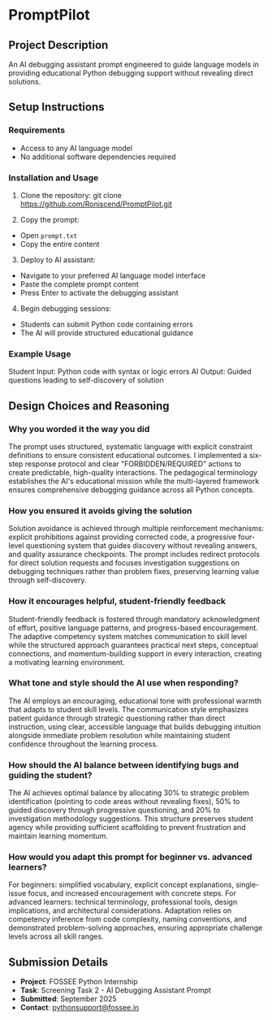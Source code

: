 # PromptPilot

## Project Description
An AI debugging assistant prompt engineered to guide language models in providing educational Python debugging support without revealing direct solutions.

## Setup Instructions

### Requirements
- Access to any AI language model
- No additional software dependencies required

### Installation and Usage

1. Clone the repository:
git clone https://github.com/Roniscend/PromptPilot.git

2. Copy the prompt:
- Open `prompt.txt`
- Copy the entire content

3. Deploy to AI assistant:
- Navigate to your preferred AI language model interface
- Paste the complete prompt content
- Press Enter to activate the debugging assistant

4. Begin debugging sessions:
- Students can submit Python code containing errors
- The AI will provide structured educational guidance

### Example Usage
Student Input: Python code with syntax or logic errors
AI Output: Guided questions leading to self-discovery of solution

## Design Choices and Reasoning

### Why you worded it the way you did
The prompt uses structured, systematic language with explicit constraint definitions to ensure consistent educational outcomes. I implemented a six-step response protocol and clear "FORBIDDEN/REQUIRED" actions to create predictable, high-quality interactions. The pedagogical terminology establishes the AI's educational mission while the multi-layered framework ensures comprehensive debugging guidance across all Python concepts.

### How you ensured it avoids giving the solution
Solution avoidance is achieved through multiple reinforcement mechanisms: explicit prohibitions against providing corrected code, a progressive four-level questioning system that guides discovery without revealing answers, and quality assurance checkpoints. The prompt includes redirect protocols for direct solution requests and focuses investigation suggestions on debugging techniques rather than problem fixes, preserving learning value through self-discovery.

### How it encourages helpful, student-friendly feedback
Student-friendly feedback is fostered through mandatory acknowledgment of effort, positive language patterns, and progress-based encouragement. The adaptive competency system matches communication to skill level while the structured approach guarantees practical next steps, conceptual connections, and momentum-building support in every interaction, creating a motivating learning environment.
### What tone and style should the AI use when responding?
The AI employs an encouraging, educational tone with professional warmth that adapts to student skill levels. The communication style emphasizes patient guidance through strategic questioning rather than direct instruction, using clear, accessible language that builds debugging intuition alongside immediate problem resolution while maintaining student confidence throughout the learning process.

### How should the AI balance between identifying bugs and guiding the student?
The AI achieves optimal balance by allocating 30% to strategic problem identification (pointing to code areas without revealing fixes), 50% to guided discovery through progressive questioning, and 20% to investigation methodology suggestions. This structure preserves student agency while providing sufficient scaffolding to prevent frustration and maintain learning momentum.

### How would you adapt this prompt for beginner vs. advanced learners?
For beginners: simplified vocabulary, explicit concept explanations, single-issue focus, and increased encouragement with concrete steps. For advanced learners: technical terminology, professional tools, design implications, and architectural considerations. Adaptation relies on competency inference from code complexity, naming conventions, and demonstrated problem-solving approaches, ensuring appropriate challenge levels across all skill ranges.

## Submission Details
- **Project**: FOSSEE Python Internship
- **Task**: Screening Task 2 - AI Debugging Assistant Prompt
- **Submitted**: September 2025
- **Contact**: pythonsupport@fossee.in
